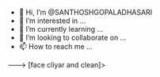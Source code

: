 - 👋 Hi, I’m @SANTHOSHGOPALADHASARI
- 👀 I’m interested in ...
- 🌱 I’m currently learning ...
- 💞️ I’m looking to collaborate on ...
- 📫 How to reach me ...

<!---
SANTHOSHGOPALADHASARI/SANTHOSHGOPALADHASARI is a ✨ special ✨ repository because its `README.md` (this file) appears on your GitHub profile.
You can click the Preview link to take a look at your changes.
--->
<face add butty>
---> [face cliyar and clean]>
